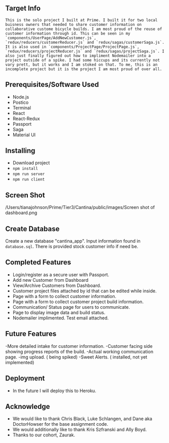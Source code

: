 
## Target Info
    This is the solo project I built at Prime. I built it for two local buisness owners that needed to share customer information on collaborative custome bicycle builds. I am most proud of the reuse of customer information through id. This can be seen in my `components/UserPage/AddNewCustomer.js`, `redux/reducers/customerReducer.js` and `redux/sagas/customerSaga.js`. It is also used in `components/ProjectPage/ProjectPage.js`, `redux/reducers/projectReducer.js` and `redux/sagas/projectSaga.js`. I also just finally figured out how to impliment Nodemailer into a project outside of a spike. I had some hiccups and its currently not vary prett, but it works and I am stoked on that. To me, this is an incomplete project but it is the project I am most proud of over all. 


## Prerequisites/Software Used
- Node.js
- Postico
- Terminal
- React
- React-Redux
- Passport
- Saga
- Material UI


## Installing

- Download project
- `npm install`
- `npm run server`
- `npm run client`


## Screen Shot
/Users/tianajohnson/Prime/Tier3/Cantina/public/images/Screen shot of dashboard.png

## Create Database
   Create a new database "cantina_app". Input information found in `database.sql`. There is provided stock customer info if need be. 

## Completed Features

- Login/register as a secure user with Passport.
- Add new Customer from Dashboard
- View/Archive Customers from Dashboard.
- Customer project files attached by id that can be edited while inside.
- Page with a form to collect customer information.
- Page with a form to collect customer project build information.
- Communication/ Status page for users to communicate.
- Page to display image data and build status.
- Nodemailer implimented. Test email attached.


## Future Features

-More detailed intake for customer information.
-Customer facing side showing progress reports of the build.
-Actual working communication page.
-img upload. ( being spiked)
-Sweet Alerts. ( installed, not yet implemented)

## Deployment

- In the future I will deploy this to Heroku.


## Acknowledge 

- We would like to thank Chris Black, Luke Schlangen, and Dane aka DoctorHowser for the base assignment code.
- We would additionally like to thank Kris Szfranski and Ally Boyd.
- Thanks to our cohort, Zaurak.


